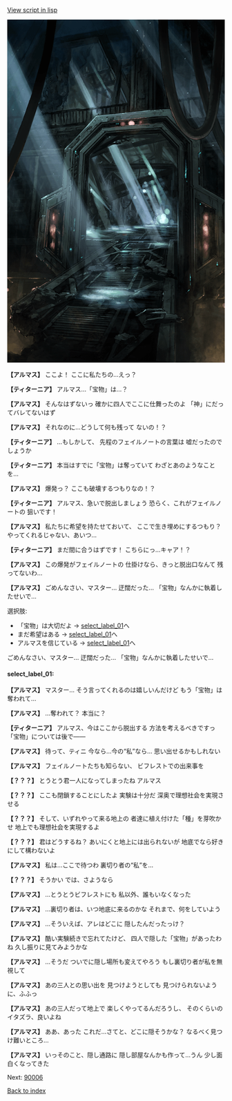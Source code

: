 [View script in lisp](../scripts/101304043.txt)

![bifrost.png](../images/backgrounds/bifrost.png)

**【アルマス】**
ここよ！
ここに私たちの…えっ？

**【ティターニア】**
アルマス…「宝物」は…？

**【アルマス】**
そんなはずないっ
確かに四人でここに仕舞ったのよ
「神」にだってバレてないはず

**【アルマス】**
それなのに…どうして何も残って
ないの！？

**【ティターニア】**
…もしかして、
先程のフェイルノートの言葉は
嘘だったのでしょうか

**【ティターニア】**
本当はすでに「宝物」は奪っていて
わざとあのようなことを…

**【アルマス】**
爆発っ？
ここも破壊するつもりなの！？

**【ティターニア】**
アルマス、急いで脱出しましょう
恐らく、これがフェイルノートの
狙いです！

**【アルマス】**
私たちに希望を持たせておいて、
ここで生き埋めにするつもり？
やってくれるじゃない、あいつ…

**【ティターニア】**
まだ間に合うはずです！
こちらにっ…キャア！？

**【アルマス】**
この爆発がフェイルノートの
仕掛けなら、きっと脱出口なんて
残ってないわ…

**【アルマス】**
ごめんなさい、マスター…
迂闊だった…
「宝物」なんかに執着したせいで…

選択肢:
- 「宝物」は大切だよ → [select_label_01](#select_label_01)へ
- まだ希望はある → [select_label_01](#select_label_01)へ
- アルマスを信じている → [select_label_01](#select_label_01)へ

ごめんなさい、マスター…
迂闊だった…
「宝物」なんかに執着したせいで…

#### select_label_01:

**【アルマス】**
マスター…
そう言ってくれるのは嬉しいんだけど
もう「宝物」は奪われて…

**【アルマス】**
…奪われて？
本当に？

**【ティターニア】**
アルマス、今はここから脱出する
方法を考えるべきですっ
「宝物」については後で――

**【アルマス】**
待って、ティニ
今なら…今の“私”なら…
思い出せるかもしれない

**【アルマス】**
フェイルノートたちも知らない、
ビフレストでの出来事を

**【？？？】**
とうとう君一人になってしまったね
アルマス

**【？？？】**
ここも閉鎖することにしたよ
実験は十分だ
深奥で理想社会を実現させる

**【？？？】**
そして、いずれやって来る地上の
者達に植え付けた「種」を芽吹かせ
地上でも理想社会を実現するよ

**【？？？】**
君はどうするね？
あいにくと地上には出られないが
地底でなら好きにして構わないよ

**【アルマス】**
私は…ここで待つわ
裏切り者の“私”を…

**【？？？】**
そうかい
では、さようなら

**【アルマス】**
…とうとうビフレストにも
私以外、誰もいなくなった

**【アルマス】**
…裏切り者は、いつ地底に来るのかな
それまで、何をしていよう

**【アルマス】**
…そういえば、アレはどこに
隠したんだったっけ？

**【アルマス】**
酷い実験続きで忘れてたけど、
四人で隠した「宝物」があったわね
久し振りに見てみようかな

**【アルマス】**
…そうだ
ついでに隠し場所も変えてやろう
もし裏切り者が私を無視して

**【アルマス】**
あの三人との思い出を
見つけようとしても
見つけられないように、ふふっ

**【アルマス】**
あの三人だって地上で
楽しくやってるんだろうし、
そのくらいのイタズラ、良いよね

**【アルマス】**
ああ、あった
これだ…さてと、どこに隠そうかな？
なるべく見つけ難いところ…

**【アルマス】**
いっそのこと、隠し通路に
隠し部屋なんかも作って…うん
少し面白くなってきた

Next: [90006](90006.md)

[Back to index](index.md)

